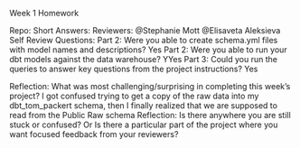 Week 1 Homework

Repo: 
Short Answers: 
Reviewers: @Stephanie Mott @Elisaveta Aleksieva 
Self Review Questions:
Part 2: Were you able to create schema.yml files with model names and descriptions? Yes
Part 2: Were you able to run your dbt models against the data warehouse? YYes
Part 3: Could you run the queries to answer key questions from the project instructions? Yes

Reflection: What was most challenging/surprising in completing this week’s project?
I got confused trying to get a copy of the raw data into my dbt_tom_packert schema, then I finally realized that we are supposed to read from the Public Raw schema
Reflection: Is there anywhere you are still stuck or confused? Or Is there a particular part of the project where you want focused feedback from your reviewers?

